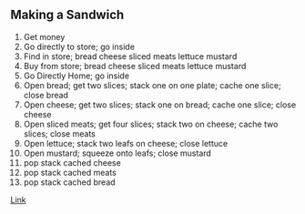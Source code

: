 ## Making a Sandwich

1. Get money
2. Go directly to store; go inside
3. Find in store; bread cheese sliced meats lettuce mustard
4. Buy from store; bread cheese sliced meats lettuce mustard
5. Go Directly Home; go inside
6. Open bread; get two slices; stack one on one plate; cache one slice; close bread
7. Open cheese; get two slices; stack one on bread; cache one slice; close cheese
8. Open sliced meats; get four slices; stack two on cheese; cache two slices; close meats
9. Open lettuce; stack two leafs on cheese; close lettuce
10. Open mustard; squeeze onto leafs; close mustard
11. pop stack cached cheese
12. pop stack cached meats
13. pop stack cached bread

[Link](https://images.app.goo.gl/QxATdffwBkPjHHFE7) 
```
